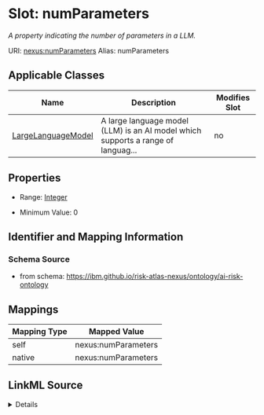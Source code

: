 

# Slot: numParameters


_A property indicating the number of parameters in a LLM._





URI: [nexus:numParameters](https://ibm.github.io/risk-atlas-nexus/ontology/numParameters)
Alias: numParameters

<!-- no inheritance hierarchy -->





## Applicable Classes

| Name | Description | Modifies Slot |
| --- | --- | --- |
| [LargeLanguageModel](LargeLanguageModel.md) | A large language model (LLM) is an AI model which supports a range of languag... |  no  |







## Properties

* Range: [Integer](Integer.md)

* Minimum Value: 0





## Identifier and Mapping Information







### Schema Source


* from schema: https://ibm.github.io/risk-atlas-nexus/ontology/ai-risk-ontology




## Mappings

| Mapping Type | Mapped Value |
| ---  | ---  |
| self | nexus:numParameters |
| native | nexus:numParameters |




## LinkML Source

<details>
```yaml
name: numParameters
description: A property indicating the number of parameters in a LLM.
from_schema: https://ibm.github.io/risk-atlas-nexus/ontology/ai-risk-ontology
rank: 1000
alias: numParameters
domain_of:
- LargeLanguageModel
range: integer
minimum_value: 0

```
</details>

